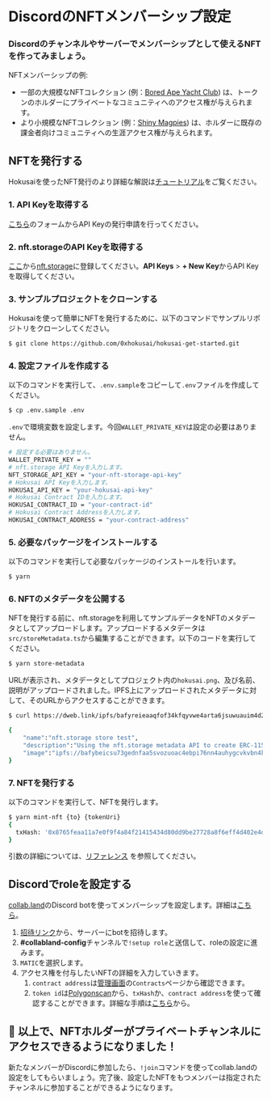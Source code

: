 # DiscordのNFTメンバーシップ設定

### Discordのチャンネルやサーバーでメンバーシップとして使えるNFTを作ってみましょう。

NFTメンバーシップの例:

- 一部の大規模なNFTコレクション (例：[Bored Ape Yacht Club](https://opensea.io/collection/boredapeyachtclub)) は、トークンのホルダーにプライベートなコミュニティへのアクセス権が与えられます。
- より小規模なNFTコレクション (例：[Shiny Magpies](https://opensea.io/collection/shiny-magpies)) は、ホルダーに既存の課金者向けコミュニティへの生涯アクセス権が与えられます。

## NFTを発行する

Hokusaiを使ったNFT発行のより詳細な解説は[チュートリアル](get-started.md)をご覧ください。

### 1. API Keyを取得する

[こちら](https://0xhokusai.notion.site/Hokusai-API-Application-form-a6d8118d416b41d88632396e3156cddb)のフォームからAPI Keyの発行申請を行ってください。


### 2. nft.storageのAPI Keyを取得する

[ここ](https://nft.storage/login/)から[nft.storage](http://nft.storage)に登録してください。**API Keys** > **+ New Key**からAPI Keyを取得してください。


### 3. サンプルプロジェクトをクローンする

Hokusaiを使って簡単にNFTを発行するために、以下のコマンドでサンプルリポジトリをクローンしてください。

```bash
$ git clone https://github.com/0xhokusai/hokusai-get-started.git
```

### 4. 設定ファイルを作成する

以下のコマンドを実行して、`.env.sample`をコピーして`.env`ファイルを作成してください。

```bash
$ cp .env.sample .env
```

`.env`で環境変数を設定します。今回`WALLET_PRIVATE_KEY`は設定の必要はありません。

```bash
# 設定する必要はありません。
WALLET_PRIVATE_KEY = ""
# nft.storage API Keyを入力します。
NFT_STORAGE_API_KEY = "your-nft-storage-api-key"
# Hokusai API Keyを入力します。
HOKUSAI_API_KEY = "your-hokusai-api-key"
# Hokusai Contract IDを入力します。
HOKUSAI_CONTRACT_ID = "your-contract-id"
# Hokusai Contract Addressを入力します。
HOKUSAI_CONTRACT_ADDRESS = "your-contract-address"
```

### 5. 必要なパッケージをインストールする

以下のコマンドを実行して必要なパッケージのインストールを行います。

```bash
$ yarn
```

### 6. NFTのメタデータを公開する

NFTを発行する前に、nft.storageを利用してサンプルデータをNFTのメタデータとしてアップロードします。アップロードするメタデータは`src/storeMetadata.ts`から編集することができます。以下のコードを実行してください。

```bash
$ yarn store-metadata
```

URLが表示され、メタデータとしてプロジェクト内の`hokusai.png`、及び名前、説明がアップロードされました。IPFS上にアップロードされたメタデータに対して、そのURLからアクセスすることができます。


```bash
$ curl https://dweb.link/ipfs/bafyreieaaqfof34kfqyvwe4arta6jsuwuauim4d24qo22ct2xnvjnlnrb4/metadata.json

{
    "name":"nft.storage store test",
    "description":"Using the nft.storage metadata API to create ERC-1155 compatible metadata.",
    "image":"ipfs://bafybeicsu73gednfaa5svozuoac4ebpi76nn4auhygcvkvbn4kk2vdv5ey/hokusai.png"
}
```

### 7. NFTを発行する

以下のコマンドを実行して、NFTを発行します。

```bash
$ yarn mint-nft {to} {tokenUri}
{
  txHash: '0x8765feaa11a7e0f9f4a84f21415434d80dd9be27728a8f6eff4d402e4d0c2766' # example Transaction Hash
}
```
引数の詳細については、[リファレンス](../../reference/swagger-v2.yaml#mints-new-nft) を参照してください。

## Discordでroleを設定する

[collab.land](https://collab.land/)のDiscord botを使ってメンバーシップを設定します。詳細は[こちら](https://collabland.freshdesk.com/support/solutions/articles/70000036689-discord-bot-walkthrough)。

1. [招待リンク](https://discord.com/oauth2/authorize?client_id=704521096837464076&scope=bot&permissions=8)から、サーバーにbotを招待します。
2. **#collabland-config**チャンネルで`!setup role`と送信して、roleの設定に進みます。
3. `MATIC`を選択します。
4. アクセス権を付与したいNFTの詳細を入力していきます。
    1. `contract address`は[管理画面](https://dashboard.hokusai.app/)の`Contracts`ページから確認できます。
    2. `token id`は[Polygonscan](https://polygonscan.com/)から、`txHash`か、`contract address`を使って確認することができます。詳細な手順は[こちら](get-started.md#611-polygonscanでtokenidを確認する)から。


## 🎊 以上で、NFTホルダーがプライベートチャンネルにアクセスできるようになりました！

新たなメンバーがDiscordに参加したら、`!join`コマンドを使ってcollab.landの設定をしてもらいましょう。完了後、設定したNFTをもつメンバーは指定されたチャンネルに参加することができるようになります。
